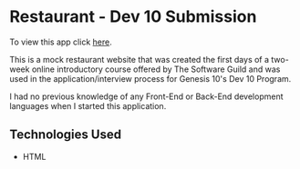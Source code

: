 # Restaurant - Dev 10 Submission 

To view this app click [here](https://mansfield-r.github.io/restaurant/).

This is a mock restaurant website that was created the first days of a two-week online introductory course offered by The Software Guild and was used in the application/interview process for Genesis 10's Dev 10 Program.

I had no previous knowledge of any Front-End or Back-End development languages when I started this application. 

## Technologies Used
* HTML
